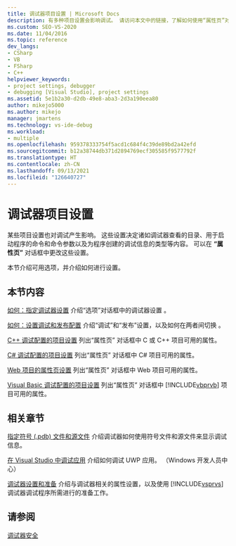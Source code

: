 ```yaml
---
title: 调试器项目设置 | Microsoft Docs
description: 有多种项目设置会影响调试。 请访问本文中的链接，了解如何使用“属性页”对话框更改设置。
ms.custom: SEO-VS-2020
ms.date: 11/04/2016
ms.topic: reference
dev_langs:
- CSharp
- VB
- FSharp
- C++
helpviewer_keywords:
- project settings, debugger
- debugging [Visual Studio], project settings
ms.assetid: 5e1b2a30-d2db-49e8-aba3-2d3a190eea80
author: mikejo5000
ms.author: mikejo
manager: jmartens
ms.technology: vs-ide-debug
ms.workload:
- multiple
ms.openlocfilehash: 959378333754f5acd1c684f4c39de89bd2a42efd
ms.sourcegitcommit: b12a38744db371d2894769ecf305585f9577792f
ms.translationtype: HT
ms.contentlocale: zh-CN
ms.lasthandoff: 09/13/2021
ms.locfileid: "126640727"
---
```

# <a name="debugger-project-settings"></a>调试器项目设置
某些项目设置也对调试产生影响。 这些设置决定诸如调试器查看的目录、用于启动程序的命令和命令参数以及为程序创建的调试信息的类型等内容。 可以在 **“属性页”** 对话框中更改这些设置。

 本节介绍可用选项，并介绍如何进行设置。

## <a name="in-this-section"></a>本节内容
 [如何：指定调试器设置](../debugger/how-to-specify-debugger-settings.md) 介绍“选项”对话框中的调试器设置  。

 [如何：设置调试和发布配置](../debugger/how-to-set-debug-and-release-configurations.md) 介绍“调试”和“发布”设置，以及如何在两者间切换   。

 [C++ 调试配置的项目设置](../debugger/project-settings-for-a-cpp-debug-configuration.md) 列出“属性页”  对话框中 C 或 C++ 项目可用的属性。

 [C# 调试配置的项目设置](../debugger/project-settings-for-csharp-debug-configurations.md) 列出“属性页”  对话框中 C# 项目可用的属性。

 [Web 项目的属性页设置](../debugger/property-pages-settings-for-web-projects.md) 列出“属性页”  对话框中 Web 项目可用的属性。

 [Visual Basic 调试配置的项目设置](../debugger/project-settings-for-a-visual-basic-debug-configuration.md) 列出“属性页”  对话框中 [!INCLUDE[vbprvb](../code-quality/includes/vbprvb_md.md)] 项目可用的属性。

## <a name="related-sections"></a>相关章节
 [指定符号 (.pdb) 文件和源文件](../debugger/specify-symbol-dot-pdb-and-source-files-in-the-visual-studio-debugger.md) 介绍调试器如何使用符号文件和源文件来显示调试信息。

 [在 Visual Studio 中调试应用](debugging-windows-store-and-windows-universal-apps.md) 介绍如何调试 UWP 应用。 （Windows 开发人员中心）

 [调试器设置和准备](../debugger/debugger-settings-and-preparation.md) 介绍与调试器相关的属性设置，以及使用 [!INCLUDE[vsprvs](../code-quality/includes/vsprvs_md.md)] 调试器调试程序所需进行的准备工作。

## <a name="see-also"></a>请参阅
 [调试器安全](../debugger/debugger-security.md)